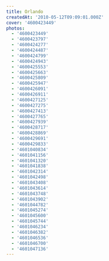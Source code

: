 ```yaml
---
title: Orlando
createdAt: '2010-05-12T09:09:01.000Z'
cover: '4600423449'
photos:
  - '4600423449'
  - '4600423797'
  - '4600424277'
  - '4600424487'
  - '4600424799'
  - '4600424943'
  - '4600425553'
  - '4600425663'
  - '4600425809'
  - '4600425947'
  - '4600426091'
  - '4600426911'
  - '4600427125'
  - '4600427275'
  - '4600427413'
  - '4600427765'
  - '4600427939'
  - '4600428717'
  - '4600428869'
  - '4600429691'
  - '4600429833'
  - '4601040834'
  - '4601041156'
  - '4601041320'
  - '4601041838'
  - '4601042314'
  - '4601042498'
  - '4601043408'
  - '4601043614'
  - '4601043748'
  - '4601043902'
  - '4601044782'
  - '4601045274'
  - '4601045600'
  - '4601045744'
  - '4601046234'
  - '4601046382'
  - '4601046536'
  - '4601046700'
  - '4601047136'
---
```


